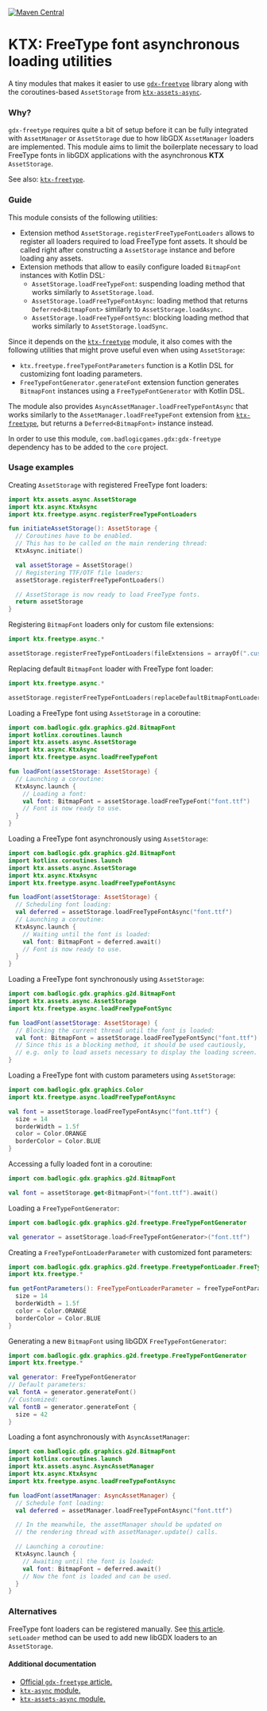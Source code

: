﻿[![Maven Central](https://img.shields.io/maven-central/v/io.github.libktx/ktx-freetype-async.svg)](https://search.maven.org/artifact/io.github.libktx/ktx-freetype-async)

# KTX: FreeType font asynchronous loading utilities

A tiny modules that makes it easier to use [`gdx-freetype`](https://libgdx.com/wiki/extensions/gdx-freetype)
library along with the coroutines-based `AssetStorage` from [`ktx-assets-async`](../assets-async).

### Why?

`gdx-freetype` requires quite a bit of setup before it can be fully integrated with `AssetManager` or `AssetStorage`
due to how libGDX `AssetManager` loaders are implemented. This module aims to limit the boilerplate necessary to load
FreeType fonts in libGDX applications with the asynchronous **KTX** `AssetStorage`.

See also: [`ktx-freetype`](../freetype).

### Guide

This module consists of the following utilities:

* Extension method `AssetStorage.registerFreeTypeFontLoaders` allows to register all loaders required to load FreeType
font assets. It should be called right after constructing a `AssetStorage` instance and before loading any assets.
* Extension methods that allow to easily configure loaded `BitmapFont` instances with Kotlin DSL:
  * `AssetStorage.loadFreeTypeFont`: suspending loading method that works similarly to `AssetStorage.load`.
  * `AssetStorage.loadFreeTypeFontAsync`: loading method that returns `Deferred<BitmapFont>` similarly to `AssetStorage.loadAsync`.
  * `AssetStorage.loadFreeTypeFontSync`: blocking loading method that works similarly to `AssetStorage.loadSync`.

Since it depends on the [`ktx-freetype`](../freetype) module, it also comes with the following utilities that might
prove useful even when using `AssetStorage`:

* `ktx.freetype.freeTypeFontParameters` function is a Kotlin DSL for customizing font loading parameters.
* `FreeTypeFontGenerator.generateFont` extension function generates `BitmapFont` instances using a
`FreeTypeFontGenerator` with Kotlin DSL.

The module also provides `AsyncAssetManager.loadFreeTypeFontAsync` that works similarly to the
`AssetManager.loadFreeTypeFont` extension from [`ktx-freetype`](../freetype), but returns a `Deferred<BitmapFont>`
instance instead.

In order to use this module, `com.badlogicgames.gdx:gdx-freetype` dependency has to be added to the `core` project.

### Usage examples

Creating `AssetStorage` with registered FreeType font loaders:

```kotlin
import ktx.assets.async.AssetStorage
import ktx.async.KtxAsync
import ktx.freetype.async.registerFreeTypeFontLoaders

fun initiateAssetStorage(): AssetStorage {
  // Coroutines have to be enabled.
  // This has to be called on the main rendering thread:
  KtxAsync.initiate()

  val assetStorage = AssetStorage()
  // Registering TTF/OTF file loaders:
  assetStorage.registerFreeTypeFontLoaders()

  // AssetStorage is now ready to load FreeType fonts.
  return assetStorage
}
```

Registering `BitmapFont` loaders only for custom file extensions:

```kotlin
import ktx.freetype.async.*

assetStorage.registerFreeTypeFontLoaders(fileExtensions = arrayOf(".custom"))
```

Replacing default `BitmapFont` loader with FreeType font loader:

```kotlin
import ktx.freetype.async.*

assetStorage.registerFreeTypeFontLoaders(replaceDefaultBitmapFontLoader = true)
```

Loading a FreeType font using `AssetStorage` in a coroutine:

```kotlin
import com.badlogic.gdx.graphics.g2d.BitmapFont
import kotlinx.coroutines.launch
import ktx.assets.async.AssetStorage
import ktx.async.KtxAsync
import ktx.freetype.async.loadFreeTypeFont

fun loadFont(assetStorage: AssetStorage) {
  // Launching a coroutine:
  KtxAsync.launch {
    // Loading a font:
    val font: BitmapFont = assetStorage.loadFreeTypeFont("font.ttf")
    // Font is now ready to use.
  } 
}
```

Loading a FreeType font asynchronously using `AssetStorage`:

```kotlin
import com.badlogic.gdx.graphics.g2d.BitmapFont
import kotlinx.coroutines.launch
import ktx.assets.async.AssetStorage
import ktx.async.KtxAsync
import ktx.freetype.async.loadFreeTypeFontAsync

fun loadFont(assetStorage: AssetStorage) {
  // Scheduling font loading:
  val deferred = assetStorage.loadFreeTypeFontAsync("font.ttf")
  // Launching a coroutine:
  KtxAsync.launch {
    // Waiting until the font is loaded:
    val font: BitmapFont = deferred.await()
    // Font is now ready to use.
  } 
}
```

Loading a FreeType font synchronously using `AssetStorage`:

```kotlin
import com.badlogic.gdx.graphics.g2d.BitmapFont
import ktx.assets.async.AssetStorage
import ktx.freetype.async.loadFreeTypeFontSync

fun loadFont(assetStorage: AssetStorage) {
  // Blocking the current thread until the font is loaded:
  val font: BitmapFont = assetStorage.loadFreeTypeFontSync("font.ttf")
  // Since this is a blocking method, it should be used cautiously,
  // e.g. only to load assets necessary to display the loading screen.
}
```

Loading a FreeType font with custom parameters using `AssetStorage`:

```kotlin
import com.badlogic.gdx.graphics.Color
import ktx.freetype.async.loadFreeTypeFontAsync

val font = assetStorage.loadFreeTypeFontAsync("font.ttf") {
  size = 14
  borderWidth = 1.5f
  color = Color.ORANGE
  borderColor = Color.BLUE
}
```

Accessing a fully loaded font in a coroutine:

```kotlin
import com.badlogic.gdx.graphics.g2d.BitmapFont

val font = assetStorage.get<BitmapFont>("font.ttf").await()
```

Loading a `FreeTypeFontGenerator`:

```kotlin
import com.badlogic.gdx.graphics.g2d.freetype.FreeTypeFontGenerator

val generator = assetStorage.load<FreeTypeFontGenerator>("font.ttf")
```

Creating a `FreeTypeFontLoaderParameter` with customized font parameters:

```kotlin
import com.badlogic.gdx.graphics.g2d.freetype.FreetypeFontLoader.FreeTypeFontLoaderParameter
import ktx.freetype.*

fun getFontParameters(): FreeTypeFontLoaderParameter = freeTypeFontParameters("font.ttf") {
  size = 14
  borderWidth = 1.5f
  color = Color.ORANGE
  borderColor = Color.BLUE
}
```

Generating a new `BitmapFont` using libGDX `FreeTypeFontGenerator`:

```kotlin
import com.badlogic.gdx.graphics.g2d.freetype.FreeTypeFontGenerator
import ktx.freetype.*

val generator: FreeTypeFontGenerator
// Default parameters:
val fontA = generator.generateFont()
// Customized:
val fontB = generator.generateFont {
  size = 42
}
```

Loading a font asynchronously with `AsyncAssetManager`:

```kotlin
import com.badlogic.gdx.graphics.g2d.BitmapFont
import kotlinx.coroutines.launch
import ktx.assets.async.AsyncAssetManager
import ktx.async.KtxAsync
import ktx.freetype.async.loadFreeTypeFontAsync

fun loadFont(assetManager: AsyncAssetManager) {
  // Schedule font loading:
  val deferred = assetManager.loadFreeTypeFontAsync("font.ttf")

  // In the meanwhile, the assetManager should be updated on
  // the rendering thread with assetManager.update() calls.

  // Launching a coroutine:
  KtxAsync.launch { 
    // Awaiting until the font is loaded:
    val font: BitmapFont = deferred.await()
    // Now the font is loaded and can be used.
  }
}
```

### Alternatives

FreeType font loaders can be registered manually. See
[this article](https://libgdx.com/wiki/managing-your-assets#loading-a-ttf-using-the-assethandler).
`setLoader` method can be used to add new libGDX loaders to an `AssetStorage`.

#### Additional documentation

- [Official `gdx-freetype` article.](https://libgdx.com/wiki/extensions/gdx-freetype)
- [`ktx-async` module.](../async)
- [`ktx-assets-async` module.](../assets-async)






